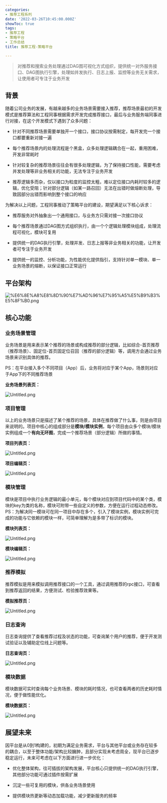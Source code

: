 ```yaml
---
categories:
- 推荐工程系列
date: '2022-03-26T10:45:00.000Z'
showToc: true
tags:
- 推荐工程
- 策略平台
- 工作总结
title: 推荐工程-策略平台

---
```




> 对推荐和搜索业务处理通过DAG图可视化方式组织，提供统一对外服务接口、DAG图执行引擎，处理如并发执行、日志上报、监控等业务无关需求，让使用者可专注于业务开发

## 背景

随着公司业务的发展，有越来越多的业务场景需要接入推荐，推荐场景最初的开发模式是推荐算法和工程同事根据需求开发完成推荐接口，最后与业务服务端同事进行对接，在这个开发模式下遇到了众多问题：

- 针对不同推荐场景需要单独开一个接口，接口协议按需制定，每开发完⼀个接口都要重新对接⼀遍

- 每个推荐场景内的处理流程是个黑盒，众多处理逻辑耦合在⼀起，重用困难，开发非常耗时

- 针对较复杂的推荐场景往往会有很多处理逻辑，为了保持接口性能，需要考虑并发处理等非业务相关的功能，无法专注于业务开发

- 推荐逻辑多而杂，仅以接口为粒度的监控太粗，难以定位接口内耗时较多的逻辑，优化受阻；针对部分逻辑（如某一路召回）无法在出错时做熔断处理，导致因部分出错而影响到整个接口的响应

为解决以上问题，工程同事推动了策略平台的建设，期望满足以下核心诉求：

- 推荐服务对外抽象出⼀个通用接口，与业务方只需对接一次接口协议

- 每个推荐场景通过DAG图方式组织执行，由一个个逻辑处理模块组成，处理流程可视化，模块可复用

- 提供统一的DAG执行引擎，处理并发、日志上报等非业务相关的功能，让开发者可专注于业务开发

- 提供统一的监控、分析功能，为性能优化提供指引，支持针对单一模块、单一业务场景的熔断，以保证接口正常运行

## 平台架构

![%E6%8E%A8%E8%8D%90%E7%AD%96%E7%95%A5%E5%B9%B3%E5%8F%B0.png](https://raw.githubusercontent.com/linyanbin666/pic/master/notionimg/6d/87/6d8708a6fee2304a865f6a5254d08a8d.png)

## 核心功能

### **业务场景管理**

业务场景是用来表示某个推荐的场景或构成推荐的部分逻辑，比如综合-首页推荐（推荐场景）、固定位-首页固定位召回（推荐的部分逻辑）等，调用方会通过业务场景来识别具体的推荐。

PS：在平台接入多个不同项目（App）后，业务将对应于某个App，场景则对应于App下的不同推荐场景

**业务场景列表页：**

![Untitled.png](https://raw.githubusercontent.com/linyanbin666/pic/master/notionimg/b4/84/b484ca09609df21f5e3c0eed99e0ded0.png)

### **项目管理**

以上的业务场景只是描述了某个推荐的场景，具体在推荐做了什么事，则是由项目来说明的。项目中核心的组成部分是**模块/模块实例**，每个项目由众多个模块/模块实例组成一个**有向无环图**，完成一个推荐场景（部分逻辑）所做的事情。

**项目列表页：**

![Untitled.png](https://raw.githubusercontent.com/linyanbin666/pic/master/notionimg/69/c5/69c5a687b86cd42558b41318e82671ca.png)

**项目编辑页：**

![Untitled.png](https://raw.githubusercontent.com/linyanbin666/pic/master/notionimg/8b/40/8b4091cee2b1be56929aaf9fab94d976.png)

### **模块管理**

模块是项目中执行业务逻辑的最小单元，每个模块对应到项目代码中的某个类，模块的key为类的名称，模块可附带一些自定义的参数，方便在运行过程动态修改。
PS：为解决同一模块可在同一项目中存在多个，引入了模块实例，模块实例可完成的功能与它依赖的模块一样，可简单理解为是多带了标识的模块。

**模块列表页：**

![Untitled.png](https://raw.githubusercontent.com/linyanbin666/pic/master/notionimg/93/8a/938a5f47c3937082a7a4b1745d91ff23.png)

**模块编辑页：**

![Untitled.png](https://raw.githubusercontent.com/linyanbin666/pic/master/notionimg/20/1d/201d48e6921464ccd4469cf2c8cc8dda.png)

### **推荐模拟**

推荐模拟是用来模拟调用推荐接口的一个工具，通过调用推荐的rpc接口，可查看到推荐返回的结果，方便测试、检验推荐效果等。

**模拟推荐页：**

![Untitled.png](https://raw.githubusercontent.com/linyanbin666/pic/master/notionimg/ab/7b/ab7b3897165b52789b02f0a4a9e45077.png)

### **日志查询**

日志查询提供了查看推荐过程及状态的功能，可查询某个用户的推荐，便于开发测试验证以及辅助定位线上问题等。

**日志查询页：**

![Untitled.png](https://raw.githubusercontent.com/linyanbin666/pic/master/notionimg/d9/96/d99623d5dc5b0084e92865857f8cf7b3.png)

### **模块数据**

模块数据可实时查询每个业务场景、模块的耗时情况，也可查看两者的历史耗时情况，便于做性能优化。

**模块数据页：**

![Untitled.png](https://raw.githubusercontent.com/linyanbin666/pic/master/notionimg/e7/e9/e7e9e394efcff685179e9197db90e50a.png)

## 展望未来

因平台是从0到1构建的，初期为满足业务需求，平台与其他平台或业务存在较多的耦合，以至于整体功能/架构比较臃肿，且部分实现未考虑周全，现平台已逐步稳定运行，未来可考虑在以下方面进行进一步优化：

- 优化整体架构，往可插拔的架构发展，平台核心只提供统一的DAG执行引擎，其他部分功能可通过插件按需扩展

- 沉淀一些可复用的模块，供各业务场景使用

- 提供模块热更新等动态加载功能，减少更新服务的频率


